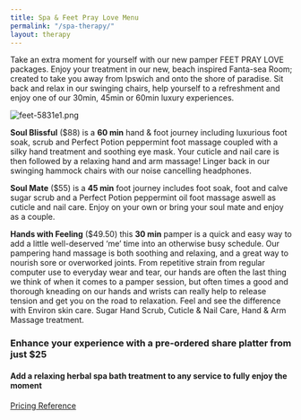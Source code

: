 ```yaml
---
title: Spa & Feet Pray Love Menu
permalink: "/spa-therapy/"
layout: therapy
---
```


Take an extra moment for yourself with our new pamper FEET PRAY LOVE packages. Enjoy your treatment in our new, beach inspired Fanta-sea Room; created to take you away from Ipswich and onto the shore of paradise. Sit back and relax in our swinging chairs, help yourself to a refreshment and enjoy one of our 30min, 45min or 60min luxury experiences.

![feet-5831e1.png](/uploads/feet-5831e1.png)

**Soul Blissful** ($88) is a **60 min** hand & foot journey including luxurious foot soak, scrub and Perfect Potion peppermint foot massage coupled with a silky hand treatment and soothing eye mask. Your cuticle and nail care is then followed by a relaxing hand and arm massage! Linger back in our swinging hammock chairs with our noise cancelling headphones. 

**Soul Mate** ($55)  is a **45 min** foot journey includes foot soak, foot and calve sugar scrub and a Perfect Potion peppermint oil foot massage aswell as cuticle and nail care. Enjoy on your own or bring your soul mate and enjoy as a couple. 

**Hands with Feeling** ($49.50) this **30 min** pamper is a quick and easy way to add a little well-deserved ‘me’ time into an otherwise busy schedule. Our pampering hand massage is both soothing and relaxing, and a great way to nourish sore or overworked joints. From repetitive strain from regular computer use to everyday wear and tear, our hands are often the last thing we think of when it comes to a pamper session, but often times a good and thorough kneading on our hands and wrists can really help to release tension and get you on the road to relaxation. Feel and see the difference with Environ skin care. Sugar Hand Scrub, Cuticle & Nail Care, Hand & Arm Massage treatment.

### Enhance your experience with a pre-ordered share platter from just $25

<script src="https://widgets.mindbodyonline.com/javascripts/healcode.js" type="text/javascript"></script>

<healcode-widget data-type="appointments" data-widget-partner="object" data-widget-id="1f3850248a4" data-widget-version="0" ></healcode-widget>


#### Add a relaxing herbal spa bath treatment to any service to fully enjoy the moment

<a href="/pricing-reference/">Pricing Reference</a>

<div class='container bg-light my-4 p-4'>
<healcode-widget data-type="appointments" data-widget-partner="object" data-widget-id="1f3696348a4" data-widget-version="0"></healcode-widget>
</div>

